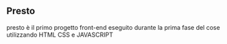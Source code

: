 ## Presto

presto è il primo progetto front-end eseguito durante la prima fase del cose utilizzando HTML CSS e JAVASCRIPT
